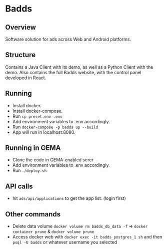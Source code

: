 # Badds

## Overview
Software solution for ads across Web and Android platforms.

## Structure
Contains a Java Client with its demo, as well as a Python Client with the demo.
Also contains the full Badds website, with the control panel developed in React.

## Running
* Install docker.
* Install docker-compose.
* Run `cp preset.env .env`
* Add environment variables to .env accordingly.
* Run `docker-compose -p badds up --build`
* App will run in localhost:8080.

## Running in GEMA
* Clone the code in GEMA-enabled serer
* Add environment variables to .env accordingly.
* Run `./deploy.sh`

## API calls

* hit `ads/api/applications` to get the app list. (login first)

## Other commands

* Delete data volume `docker volume rm badds_db_data -f` => `docker container prune` & `docker volume prune`
* Access docker web with `docker exec -it badds_postgres_1 sh` and then `psql -U badds` or whatever username you selected
